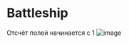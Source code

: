# Battleship
Отсчёт полей начинается с 1
![image](https://user-images.githubusercontent.com/74274223/218208002-6dcd6a96-5846-427a-a686-98fcf16637e8.png)



